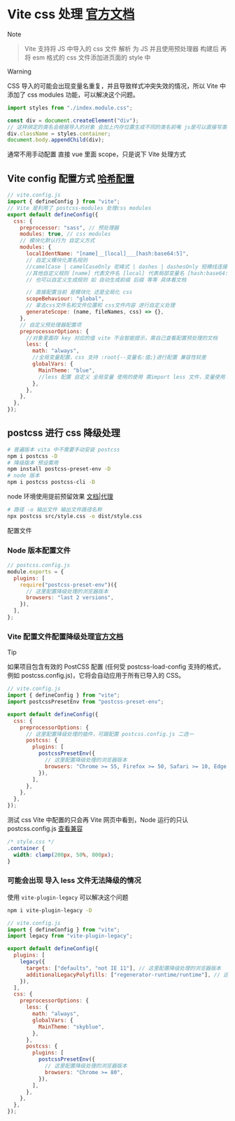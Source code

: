 # Vite css 处理 [官方文档](https://cn.vitejs.dev/guide/features.html#css)

> [!NOTE]
>
> > Vite 支持将 JS 中导入的 css 文件 解析 为 JS 并且使用预处理器 构建后 再将 esm 格式的 css 文件添加进页面的 style 中
>
> > [!WARNING]
> > CSS 导入的可能会出现变量名重复，并且导致样式冲突失效的情况，所以 Vite 中添加了 css modules 功能，可以解决这个问题。

```javascript
import styles from "./index.module.css";

const div = document.createElement("div");
// 这样绑定的类名会根据导入的对象 会加上内存位置生成不同的类名前嘴 js是可以直接写类名的
div.className = styles.container;
document.body.appendChild(div);
```

通常不用手动配置 直接 vue 里面 scope，只是说下 Vite 处理方式

## Vite config 配置方式 [哈希配置](https://github.com/css-modules/postcss-modules#generating-scoped-names)

```javascript
// vite.config.js
import { defineConfig } from "vite";
// Vite 是利用了 postcss-modules 处理css modules
export default defineConfig({
  css: {
    preprocessor: "sass", // 预处理器
    modules: true, // css modules
    // 模块化默认行为 自定义方式
    modules: {
      localIdentName: "[name]__[local]___[hash:base64:5]",
      // 自定义模块化类名规则
      //camelCase | camelCaseOnly 驼峰式 | dashes | dashesOnly 短横线连接符 | 短横线连接符
      //其他自定义规则 [name] 代表文件名 [local] 代表局部变量名 [hash:base64:5] 代表哈希值 前5位 base64 编码 可以自定义长度
      // 也可以自定义生成规则 如 自动生成前缀 后缀 等等 具体看文档

      // 直接配置当前 是模块化 还是全局化 css
      scopeBehaviour: "global",
      // 拿去css文件名和文件位置和 css文件内容 进行自定义处理
      generateScope: (name, fileNames, css) => {},
    },
    // 自定义预处理器配置项
    preprocessorOptions: {
      //对象里面存 key 对应的值 vite 不会智能提示，需自己查看配置预处理的文档
      less: {
        math: "always",
        //全局变量配置，css 支持 :root{--变量名:值;}进行配置 兼容性较差
        globalVars: {
          MainTheme: "blue",
          //less 配置 自定义 全局变量 使用的使用 需import less 文件，变量使用：@变量名 Vite 自动解析 并且修改对应值
        },
      },
    },
  },
});
```

## postcss 进行 css 降级处理

```bash
# 普遍版本 vita 中不需要手动安装 postcss
npm i postcss -D
# 降级版本 预设需用
npm install postcss-preset-env -D
# node 版本
npm i postcss postcss-cli -D
```

node 环境使用提前预留效果 [文档|代理](https://www.npmjs.com/package/postcss-cli)

```bash
# 路径 -o 输出文件 输出文件路径名称
npx postcss src/style.css -o dist/style.css
```

配置文件

### Node 版本配置文件

```javascript
// postcss.config.js
module.exports = {
  plugins: [
    require("postcss-preset-env")({
      // 这里配置降级处理的浏览器版本
      browsers: "last 2 versions",
    }),
  ],
};
```

### Vite 配置文件配置降级处理[官方文档](https://cn.vitejs.dev/guide/features#postcss)

> [!TIP]
> 如果项目包含有效的 PostCSS 配置 (任何受 postcss-load-config 支持的格式，例如 postcss.config.js)，它将会自动应用于所有已导入的 CSS。

```javascript
// vite.config.js
import { defineConfig } from "vite";
import postcssPresetEnv from "postcss-preset-env";

export default defineConfig({
  css: {
    preprocessorOptions: {
      // 这里配置降级处理的插件，可跟配置 postcss.config.js 二选一
      postcss: {
        plugins: [
          postcssPresetEnv({
            // 这里配置降级处理的浏览器版本
            browsers: "Chrome >= 55, Firefox >= 50, Safari >= 10, Edge >= 13",
          }),
        ],
      },
    },
  },
});
```

测试 css Vite 中配置的只会再 Vite 网页中看到，Node 运行的只认 postcss.config.js [查看兼容](https://developer.mozilla.org/zh-CN/docs/Web/CSS/clamp#浏览器兼容性)

```css
/* style.css */
.container {
  width: clamp(200px, 50%, 800px);
}
```

### 可能会出现 导入 less 文件无法降级的情况

使用 `vite-plugin-legacy` 可以解决这个问题

```bash
npm i vite-plugin-legacy -D
```

```javascript
// vite.config.js
import { defineConfig } from "vite";
import legacy from "vite-plugin-legacy";

export default defineConfig({
  plugins: [
    legacy({
      targets: ["defaults", "not IE 11"], // 这里配置降级处理的浏览器版本
      additionalLegacyPolyfills: ["regenerator-runtime/runtime"], // 这里配置需要额外添加的 polyfill
    }),
  ],
  css: {
    preprocessorOptions: {
      less: {
        math: "always",
        globalVars: {
          MainTheme: "skyblue",
        },
      },
      postcss: {
        plugins: [
          postcssPresetEnv({
            // 这里配置降级处理的浏览器版本
            browsers: "Chrome >= 80",
          }),
        ],
      },
    },
  },
});
```
